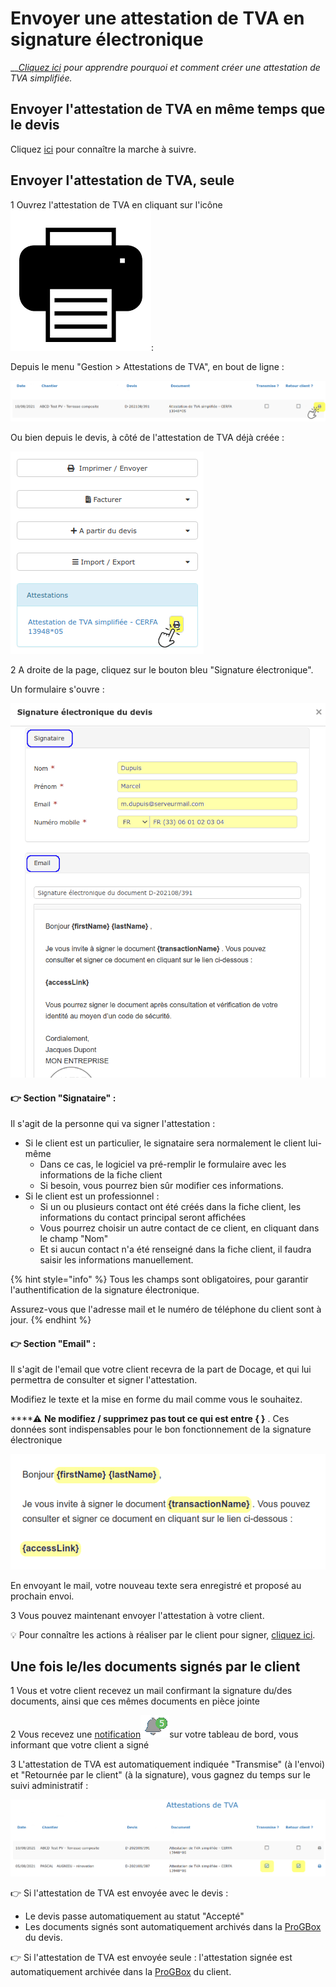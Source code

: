 # Envoyer une attestation de TVA en signature électronique

\_\_[_Cliquez ici_](../attestation-de-tva.md) _pour apprendre pourquoi et comment créer une attestation de TVA simplifiée._

## Envoyer l'attestation de TVA en même temps que le devis



Cliquez [ici](envoyer-un-devis-en-signature-electronique.md#etape-2-envoyer-un-devis-en-signature-electronique) pour connaître la marche à suivre.



## Envoyer l'attestation de TVA, seule



1 Ouvrez l'attestation de TVA en cliquant sur l'icône ![](../../.gitbook/assets/images.png):

Depuis le menu "Gestion &gt; Attestations de TVA", en bout de ligne :

![](../../.gitbook/assets/screenshot-134c-.png)

Ou bien depuis le devis, à côté de l'attestation de TVA déjà créée :

![](../../.gitbook/assets/screenshot-135a-.png)



2 A droite de la page, cliquez sur le bouton bleu "Signature électronique".

Un formulaire s'ouvre :

![](../../.gitbook/assets/screenshot-124a-.png)

#### 👉 Section "Signataire" :

Il s'agit de la personne qui va signer l'attestation :

* Si le client est un particulier, le signataire sera normalement le client lui-même
  * Dans ce cas, le logiciel va pré-remplir le formulaire avec les informations de la fiche client
  * Si besoin, vous pourrez bien sûr modifier ces informations.
* Si le client est un professionnel :
  * Si un ou plusieurs contact ont été créés dans la fiche client, les informations du contact principal seront affichées
  * Vous pourrez choisir un autre contact de ce client, en cliquant dans le champ "Nom"
  * Et si aucun contact n'a été renseigné dans la fiche client, il faudra saisir les informations manuellement.

{% hint style="info" %}
Tous les champs sont obligatoires, pour garantir l'authentification de la signature électronique.

Assurez-vous que l'adresse mail et le numéro de téléphone du client sont à jour.
{% endhint %}



#### 👉 Section "Email" :

Il s'agit de l'email que votre client recevra de la part de Docage, et qui lui permettra de consulter et signer l'attestation.

Modifiez le texte et la mise en forme du mail comme vous le souhaitez.

\*\*\*\*⚠ **Ne modifiez / supprimez pas tout ce qui est entre { }** . Ces données sont indispensables pour le bon fonctionnement de la signature électronique

![](../../.gitbook/assets/screenshot-123c-.png)

En envoyant le mail, votre nouveau texte sera enregistré et proposé au prochain envoi.



3 Vous pouvez maintenant envoyer l'attestation à votre client.



💡 Pour connaître les actions à réaliser par le client pour signer, [cliquez ici](envoyer-un-devis-en-signature-electronique.md#etape-3-faire-signer-electroniquement-un-devis).



## Une fois le/les documents signés par le client



1 Vous et votre client recevez un mail confirmant la signature du/des documents, ainsi que ces mêmes documents en pièce jointe

2 Vous recevez une [notification](../notifications.md#signature-electronique-validee-dun-devis-et-ou-dune-attestation-de-tva)![](../../.gitbook/assets/screenshot-127a-.png)sur votre tableau de bord, vous informant que votre client a signé

3 L'attestation de TVA est automatiquement indiquée "Transmise" \(à l'envoi\) et "Retournée par le client" \(à la signature\), vous gagnez du temps sur le suivi administratif :

![](../../.gitbook/assets/screenshot-136f-.png)



👉 Si l'attestation de TVA est envoyée avec le devis :

* Le devis passe automatiquement au statut "Accepté"
* Les documents signés sont automatiquement archivés dans la [ProGBox ](../progbox-archivage-de-documents.md)du devis.

👉 Si l'attestation de TVA est envoyée seule : l'attestation signée est automatiquement archivée dans la [ProGBox](../progbox-archivage-de-documents.md) du client.

